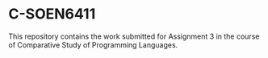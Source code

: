 # C-SOEN6411
This repository contains the work submitted for Assignment 3 in the course of Comparative Study of Programming Languages.
